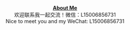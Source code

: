 
<div align="center"><b><a href="https://attack204.com/" font-size:12px;>About Me</a></b></div>

<div align="center">欢迎联系我一起交流！微信：L15006856731</div>

<div align="center">Nice to meet you and my WeChat: L15006856731</div>


